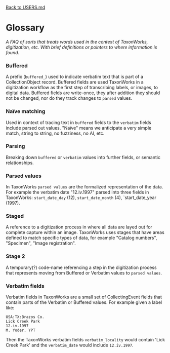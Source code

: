 [Back to USERS.md](USERS.md)

# Glossary

_A FAQ of sorts that treats words used in the context of TaxonWorks, digitization, etc.  With brief definitions or pointers to where information is found._

### Buffered
A prefix (`buffered_`) used to indicate verbatim text that is part of a CollectionObject record. Buffered fields are used TaxonWorks in a digitization workflow as the first step of transcribing labels, or images, to digital data. Buffered fields are write-once, they after addition they should not be changed, nor do they track changes to `parsed` values.

### Naïve matching    
Used in context of tracing text in `buffered` fields to the `verbatim` fields include parsed out values.  "Naïve" means we anticipate a very simple match, string to string, no fuzziness, no AI, etc.

### Parsing
Breaking down `buffered` or `verbatim` values into further fields, or semantic relationships.

### Parsed values
In TaxonWorks `parsed values` are the formalized representation of the data.  For example the verbatim date "12.iv.1997" parsed into three fields in TaxonWorks: `start_date_day` (12), `start_date_month` (4), `start_date_year (1997).

### Staged
A reference to a digitization process in where all data are layed out for complete capture within an image.  TaxonWorks uses stages that have areas defined to match specific types of data, for example "Catalog numbers", "Specimen", "Image registration".

### Stage 2
A temporary(?) code-name referencing a step in the digitization process that represents moving from Buffered or Verbatim values to `parsed values`.

### Verbatim fields
Verbatim fields in TaxonWorks are a small set of CollectingEvent fields that contain parts of the Verbatim or Buffered values.  For example given a label like:
```
USA:TX:Brazos Co.
Lick Creek Park
12.iv.1997
M. Yoder, YPT
```
Then the TaxonWorks verbatim fields `verbatim_locality` would contain 'Lick Creek Park' and the `verbatim_date` would include `12.iv.1997`.
